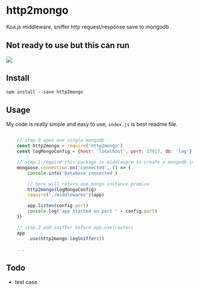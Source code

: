 # http2mongo

Koa.js middleware, sniffer http request/response save to mongodb

## Not ready to use but this can run

![](https://api.travis-ci.org/diggzhang/http2mongo.svg)


## Install

`npm install --save http2mongo`

## Usage

My code is really simple and easy to use, `index.js` is best readme file.


```javascript

    // step.0 open one single mongodb
    const http2mongo = require('http2mongo')
    const logMongoConfig = {host: 'localhost', port: 27017, db: 'log'}

    // step.1 require this package in middleware to create a mongodb instance
    mongoose.connection.on('connected', () => {
        console.info('Database connected')

        // here will return one mongo instance promise
        http2mongo(logMongoConfig)
        require('./middlewares')(app)

        app.listen(config.port)
        console.log('app started on port ' + config.port)
    })

    // step.2 add sniffer before app.use(router)
    app
        .use(http2mongo.logSniffer())

    ...

```

## Todo

* test case
